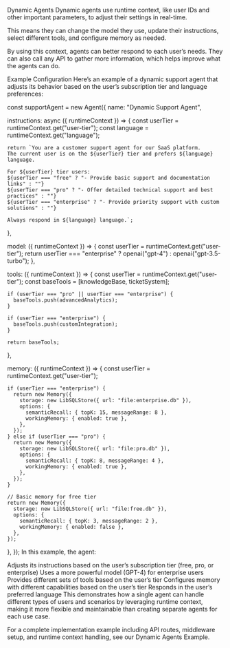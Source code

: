 Dynamic Agents
Dynamic agents use runtime context, like user IDs and other important parameters, to adjust their settings in real-time.

This means they can change the model they use, update their instructions, select different tools, and configure memory as needed.

By using this context, agents can better respond to each user’s needs. They can also call any API to gather more information, which helps improve what the agents can do.

Example Configuration
Here’s an example of a dynamic support agent that adjusts its behavior based on the user’s subscription tier and language preferences:

const supportAgent = new Agent({
  name: "Dynamic Support Agent",
 
  instructions: async ({ runtimeContext }) => {
    const userTier = runtimeContext.get("user-tier");
    const language = runtimeContext.get("language");
 
    return `You are a customer support agent for our SaaS platform.
    The current user is on the ${userTier} tier and prefers ${language} language.
 
    For ${userTier} tier users:
    ${userTier === "free" ? "- Provide basic support and documentation links" : ""}
    ${userTier === "pro" ? "- Offer detailed technical support and best practices" : ""}
    ${userTier === "enterprise" ? "- Provide priority support with custom solutions" : ""}
 
    Always respond in ${language} language.`;
  },
 
  model: ({ runtimeContext }) => {
    const userTier = runtimeContext.get("user-tier");
    return userTier === "enterprise"
      ? openai("gpt-4")
      : openai("gpt-3.5-turbo");
  },
 
  tools: ({ runtimeContext }) => {
    const userTier = runtimeContext.get("user-tier");
    const baseTools = [knowledgeBase, ticketSystem];
 
    if (userTier === "pro" || userTier === "enterprise") {
      baseTools.push(advancedAnalytics);
    }
 
    if (userTier === "enterprise") {
      baseTools.push(customIntegration);
    }
 
    return baseTools;
  },
 
  memory: ({ runtimeContext }) => {
    const userTier = runtimeContext.get("user-tier");
 
    if (userTier === "enterprise") {
      return new Memory({
        storage: new LibSQLStore({ url: "file:enterprise.db" }),
        options: {
          semanticRecall: { topK: 15, messageRange: 8 },
          workingMemory: { enabled: true },
        },
      });
    } else if (userTier === "pro") {
      return new Memory({
        storage: new LibSQLStore({ url: "file:pro.db" }),
        options: {
          semanticRecall: { topK: 8, messageRange: 4 },
          workingMemory: { enabled: true },
        },
      });
    }
 
    // Basic memory for free tier
    return new Memory({
      storage: new LibSQLStore({ url: "file:free.db" }),
      options: {
        semanticRecall: { topK: 3, messageRange: 2 },
        workingMemory: { enabled: false },
      },
    });
  },
});
In this example, the agent:

Adjusts its instructions based on the user’s subscription tier (free, pro, or enterprise)
Uses a more powerful model (GPT-4) for enterprise users
Provides different sets of tools based on the user’s tier
Configures memory with different capabilities based on the user’s tier
Responds in the user’s preferred language
This demonstrates how a single agent can handle different types of users and scenarios by leveraging runtime context, making it more flexible and maintainable than creating separate agents for each use case.

For a complete implementation example including API routes, middleware setup, and runtime context handling, see our Dynamic Agents Example.